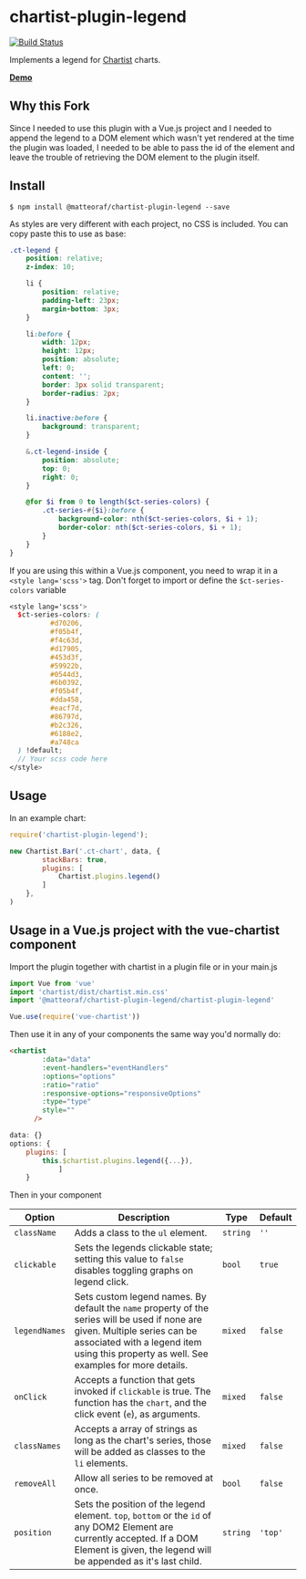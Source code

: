 # chartist-plugin-legend

[![Build Status](https://travis-ci.org/matteoraf/chartist-plugin-legend.svg?branch=master)](https://travis-ci.org/matteoraf/chartist-plugin-legend)

Implements a legend for [Chartist](https://github.com/gionkunz/chartist-js) charts.

**[Demo](https://codeyellowbv.github.io/chartist-plugin-legend/)**

## Why this Fork

Since I needed to use this plugin with a Vue.js project and I needed to append the legend to a DOM element which wasn't yet rendered at the time the plugin was loaded, 
I needed to be able to pass the id of the element and leave the trouble of retrieving the DOM element to the plugin itself.

## Install

```
$ npm install @matteoraf/chartist-plugin-legend --save
```

As styles are very different with each project, no CSS is included. You can copy paste this to use as base:

```scss
.ct-legend {
    position: relative;
    z-index: 10;

    li {
        position: relative;
        padding-left: 23px;
        margin-bottom: 3px;
    }

    li:before {
        width: 12px;
        height: 12px;
        position: absolute;
        left: 0;
        content: '';
        border: 3px solid transparent;
        border-radius: 2px;
    }

    li.inactive:before {
        background: transparent;
    }

    &.ct-legend-inside {
        position: absolute;
        top: 0;
        right: 0;
    }

    @for $i from 0 to length($ct-series-colors) {
        .ct-series-#{$i}:before {
            background-color: nth($ct-series-colors, $i + 1);
            border-color: nth($ct-series-colors, $i + 1);
        }
    }
}
```

If you are using this within a Vue.js component, you need to wrap it in a `<style lang='scss'>` tag.
Don't forget to import or define the `$ct-series-colors` variable


```scss
<style lang='scss'>
  $ct-series-colors: (
          #d70206,
          #f05b4f,
          #f4c63d,
          #d17905,
          #453d3f,
          #59922b,
          #0544d3,
          #6b0392,
          #f05b4f,
          #dda458,
          #eacf7d,
          #86797d,
          #b2c326,
          #6188e2,
          #a748ca
  ) !default;
  // Your scss code here
</style>
```


## Usage

In an example chart:

```js
require('chartist-plugin-legend');

new Chartist.Bar('.ct-chart', data, {
        stackBars: true,
        plugins: [
            Chartist.plugins.legend()
        ]
    },
)
```

## Usage in a Vue.js project with the vue-chartist component

Import the plugin together with chartist in a plugin file or in your main.js
```js
import Vue from 'vue'
import 'chartist/dist/chartist.min.css'
import '@matteoraf/chartist-plugin-legend/chartist-plugin-legend'

Vue.use(require('vue-chartist'))
```

Then use it in any of your components the same way you'd normally do:

```html
<chartist
        :data="data"
        :event-handlers="eventHandlers"
        :options="options"
        :ratio="ratio"
        :responsive-options="responsiveOptions"
        :type="type"
        style=""
      />
```

```js
data: {}
options: {
    plugins: [
        this.$chartist.plugins.legend({...}),
            ]
    }
```

Then in your component

| __Option__ | __Description__ | __Type__ | __Default__ |
| ---        | ---             | ---      | ---         |
| `className` | Adds a class to the `ul` element. | `string` | `''` |
| `clickable` | Sets the legends clickable state; setting this value to `false` disables toggling graphs on legend click. | `bool` | `true` |
| `legendNames` | Sets custom legend names. By default the `name` property of the series will be used if none are given. Multiple series can be associated with a legend item using this property as well. See examples for more details. | `mixed` | `false` |
| `onClick` | Accepts a function that gets invoked if `clickable` is true. The function has the `chart`, and the click event (`e`), as arguments. | `mixed` | `false` |
| `classNames` | Accepts a array of strings as long as the chart's series, those will be added as classes to the `li` elements. | `mixed` | `false` |
| `removeAll` | Allow all series to be removed at once. | `bool` | `false` |
| `position` | Sets the position of the legend element. `top`, `bottom` or the `id` of any DOM2 Element are currently accepted. If a DOM Element is given, the legend will be appended as it's last child. | `string` | `'top'` |
